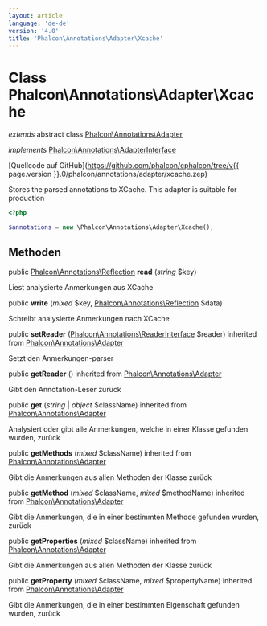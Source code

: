 ```yaml
---
layout: article
language: 'de-de'
version: '4.0'
title: 'Phalcon\Annotations\Adapter\Xcache'
---
```

# Class **Phalcon\Annotations\Adapter\Xcache**

*extends* abstract class [Phalcon\Annotations\Adapter](Phalcon_Annotations_Adapter)

*implements* [Phalcon\Annotations\AdapterInterface](Phalcon_Annotations_AdapterInterface)

[Quellcode auf GitHub](https://github.com/phalcon/cphalcon/tree/v{{ page.version }}.0/phalcon/annotations/adapter/xcache.zep)

Stores the parsed annotations to XCache. This adapter is suitable for production

```php
<?php

$annotations = new \Phalcon\Annotations\Adapter\Xcache();

```

## Methoden

public [Phalcon\Annotations\Reflection](Phalcon_Annotations_Reflection) **read** (*string* $key)

Liest analysierte Anmerkungen aus XCache

public **write** (*mixed* $key, [Phalcon\Annotations\Reflection](Phalcon_Annotations_Reflection) $data)

Schreibt analysierte Anmerkungen nach XCache

public **setReader** ([Phalcon\Annotations\ReaderInterface](Phalcon_Annotations_ReaderInterface) $reader) inherited from [Phalcon\Annotations\Adapter](Phalcon_Annotations_Adapter)

Setzt den Anmerkungen-parser

public **getReader** () inherited from [Phalcon\Annotations\Adapter](Phalcon_Annotations_Adapter)

Gibt den Annotation-Leser zurück

public **get** (*string* | *object* $className) inherited from [Phalcon\Annotations\Adapter](Phalcon_Annotations_Adapter)

Analysiert oder gibt alle Anmerkungen, welche in einer Klasse gefunden wurden, zurück

public **getMethods** (*mixed* $className) inherited from [Phalcon\Annotations\Adapter](Phalcon_Annotations_Adapter)

Gibt die Anmerkungen aus allen Methoden der Klasse zurück

public **getMethod** (*mixed* $className, *mixed* $methodName) inherited from [Phalcon\Annotations\Adapter](Phalcon_Annotations_Adapter)

Gibt die Anmerkungen, die in einer bestimmten Methode gefunden wurden, zurück

public **getProperties** (*mixed* $className) inherited from [Phalcon\Annotations\Adapter](Phalcon_Annotations_Adapter)

Gibt die Anmerkungen aus allen Methoden der Klasse zurück

public **getProperty** (*mixed* $className, *mixed* $propertyName) inherited from [Phalcon\Annotations\Adapter](Phalcon_Annotations_Adapter)

Gibt die Anmerkungen, die in einer bestimmten Eigenschaft gefunden wurden, zurück